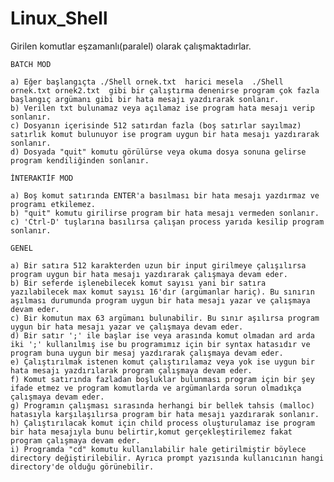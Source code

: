 # Linux_Shell

Girilen komutlar eşzamanlı(paralel) olarak çalışmaktadırlar.

	BATCH MOD

	a) Eğer başlangıçta ./Shell ornek.txt  harici mesela  ./Shell ornek.txt ornek2.txt  gibi bir çalıştırma denenirse program çok fazla başlangıç argümanı gibi bir hata mesajı yazdırarak sonlanır.
	b) Verilen txt bulunamaz veya açılamaz ise program hata mesajı verip sonlanır.
	c) Dosyanın içerisinde 512 satırdan fazla (boş satırlar sayılmaz) satırlık komut bulunuyor ise program uygun bir hata mesajı yazdırarak sonlanır.	
	d) Dosyada "quit" komutu görülürse veya okuma dosya sonuna gelirse program kendiliğinden sonlanır.

	İNTERAKTİF MOD

	a) Boş komut satırında ENTER'a basılması bir hata mesajı yazdırmaz ve programı etkilemez.
	b) "quit" komutu girilirse program bir hata mesajı vermeden sonlanır.
	c) 'Ctrl-D' tuşlarına basılırsa çalışan process yarıda kesilip program sonlanır. 

	GENEL

	a) Bir satıra 512 karakterden uzun bir input girilmeye çalışılırsa program uygun bir hata mesajı yazdırarak çalışmaya devam eder.
	b) Bir seferde işlenebilecek komut sayısı yani bir satıra yazılabilecek max komut sayısı 16'dır (argümanlar hariç). Bu sınırın aşılması durumunda program uygun bir hata mesajı yazar ve çalışmaya devam eder.
	c) Bir komutun max 63 argümanı bulunabilir. Bu sınır aşılırsa program uygun bir hata mesajı yazar ve çalışmaya devam eder.
	d) Bir satır ';' ile başlar ise veya arasında komut olmadan ard arda iki ';' kullanılmış ise bu programımız için bir syntax hatasıdır ve program buna uygun bir mesaj yazdırarak çalışmaya devam eder.
	e) Çalıştırılmak istenen komut çalıştırılamaz veya yok ise uygun bir hata mesajı yazdırılarak program çalışmaya devam eder.
	f) Komut satırında fazladan boşluklar bulunması program için bir şey ifade etmez ve program komutlarda ve argümanlarda sorun olmadıkça çalışmaya devam eder.
	g) Programın çalışması sırasında herhangi bir bellek tahsis (malloc) hatasıyla karşılaşılırsa program bir hata mesajı yazdırarak sonlanır.
	h) Çalıştırılacak komut için child process oluşturulamaz ise program bir hata mesajıyla bunu belirtir,komut gerçekleştirilemez fakat program çalışmaya devam eder.
	i) Programda "cd" komutu kullanılabilir hale getirilmiştir böylece directory değiştirilebilir. Ayrıca prompt yazısında kullanıcının hangi directory'de olduğu görünebilir.
